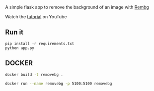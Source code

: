 A simple flask app to remove the background of an image with [Rembg](https://github.com/danielgatis/rembg)

Watch the [tutorial](https://youtu.be/cw34KMPSt4k) on YouTube

## Run it

```
pip install -r requirements.txt
python app.py
```

## DOCKER

```bash
docker build -t removebg .
```

```bash
docker run --name removebg -p 5100:5100 removebg
```